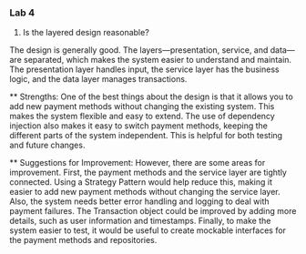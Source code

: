 ### Lab 4

1. Is the layered design reasonable?

The design is generally good. The layers—presentation, service, and data—are separated, which makes the system easier to understand and maintain. The presentation layer handles input, the service layer has the business logic, and the data layer manages transactions.

\*\* Strengths:
One of the best things about the design is that it allows you to add new payment methods without changing the existing system. This makes the system flexible and easy to extend. The use of dependency injection also makes it easy to switch payment methods, keeping the different parts of the system independent. This is helpful for both testing and future changes.

\*\* Suggestions for Improvement:
However, there are some areas for improvement. First, the payment methods and the service layer are tightly connected. Using a Strategy Pattern would help reduce this, making it easier to add new payment methods without changing the service layer. Also, the system needs better error handling and logging to deal with payment failures. The Transaction object could be improved by adding more details, such as user information and timestamps. Finally, to make the system easier to test, it would be useful to create mockable interfaces for the payment methods and repositories.
